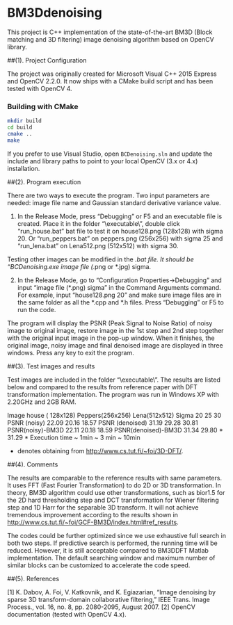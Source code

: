 # BM3Ddenoising
This project is C++ implementation of the state-of-the-art BM3D (Block matching and 3D filtering) image denoising algorithm based on OpenCV library.  
 
##(1).	Project Configuration 

The project was originally created for Microsoft Visual C++ 2015 Express and OpenCV 2.2.0.
It now ships with a CMake build script and has been tested with OpenCV 4.

### Building with CMake

```bash
mkdir build
cd build
cmake ..
make
```

If you prefer to use Visual Studio, open `BCDenoising.sln` and update the
include and library paths to point to your local OpenCV (3.x or 4.x) installation.

##(2).	Program execution

There are two ways to execute the program. Two input parameters are needed: image file name and Gaussian standard derivative variance value. 

1) In the Release Mode, press “Debugging” or F5 and an executable file is created. Place it in the folder “\executable\”, double click “run_house.bat” bat file to test it on house128.png (128x128) with sigma 20. Or “run_peppers.bat” on peppers.png (256x256) with sigma 25 and “run_lena.bat” on Lena512.png (512x512) with sigma 30. 
    
Testing other images can be modified in the *.bat file. It should be “BCDenoising.exe image file (*.png or *.jpg) sigma. 

2) In the Release Mode, go to “Configuration Properties->Debugging” and input “image file (*.png) sigma” in the Command Arguments command. For example, input “house128.png 20” and make sure image files are in the same folder as all the *.cpp and *.h files. Press “Debugging” or F5 to run the code. 

The program will display the PSNR (Peak Signal to Noise Ratio) of noisy image to original image, restore image in the 1st step and 2nd step together with the original input image in the pop-up window. When it finishes, the original image, noisy image and final denoised image are displayed in three windows. Press any key to exit the program. 

##(3). Test images and results

Test images are included in the folder “\executable\”. The results are listed below and compared to the results from reference paper with DFT transformation implementation.  The program was run in Windows XP with 2.20GHz and 2GB RAM. 

Image	house ( 128x128) 	  Peppers(256x256)	 Lena(512x512)
Sigma	20	  25 	 30
PSNR (noisy)	22.09	 20.16	18.57
PSNR (denoised)	31.19	 29.28	30.81
PSNR(noisy)-BM3D	22.11	 20.18	18.59
PSNR(denoised)-BM3D	31.34 	 29.80 *	31.29 *
Execution time	~ 1min	~ 3 min	~ 10min
* denotes obtaining from http://www.cs.tut.fi/~foi/3D-DFT/. 

##(4). Comments 

The results are comparable to the reference results with same parameters. It uses FFT (Fast Fourier Transformation) to do 2D or 3D transformation. In theory, BM3D algorithm could use other transformations, such as bior1.5 for the 2D hard thresholding step and DCT transformation for Wiener filtering step and 1D Harr for the separable 3D transform. It will not achieve tremendous improvement according to the results shown in http://www.cs.tut.fi/~foi/GCF-BM3D/index.html#ref_results. 

The codes could be further optimized since we use exhaustive full search in both two steps. If predictive search is performed, the running time will be reduced. However, it is still acceptable compared to BM3DDFT Matlab implementation. The default searching window and maximum number of similar blocks can be customized to accelerate the code speed. 

##(5).	References

[1] K. Dabov, A. Foi, V. Katkovnik, and K. Egiazarian, “Image denoising by sparse 3D transform-domain collaborative filtering,” IEEE Trans. Image Process., vol. 16, no. 8, pp. 2080-2095, August 2007. 
[2] OpenCV documentation (tested with OpenCV 4.x).
